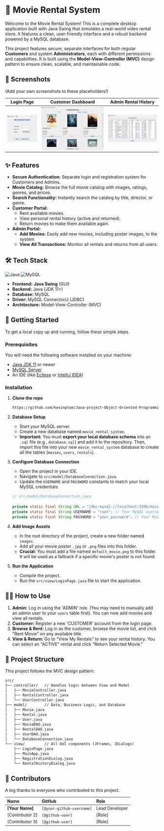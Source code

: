 # 🍿 Movie Rental System

Welcome to the Movie Rental System! This is a complete desktop application built with Java Swing that simulates a real-world video rental store. It features a clean, user-friendly interface and a robust backend powered by a MySQL database.

This project features secure, separate interfaces for both regular **Customers** and system **Administrators**, each with different permissions and capabilities. It is built using the **Model-View-Controller (MVC)** design pattern to ensure clean, scalable, and maintainable code.

## 📸 Screenshots

(Add your own screenshots to these placeholders!)

| Login Page | Customer Dashboard | Admin Rental History |
| :---: | :---: | :---: |
| ![Login Page](Movie_Rental/images/login.png) | ![Customer Dashboard](Movie_Rental/images/customerDashboard.png) | ![Admin History](Movie_Rental/images/admin_history.png) |

## ✨ Features

* **Secure Authentication:** Separate login and registration system for Customers and Admins.
* **Movie Catalog:** Browse the full movie catalog with images, ratings, genres, and prices.
* **Search Functionality:** Instantly search the catalog by title, director, or genre.
* **Customer Portal:**
    * Rent available movies.
    * View personal rental history (active and returned).
    * Return movies to make them available again.
* **Admin Portal:**
    * **Add Movies:** Easily add new movies, including poster images, to the system.
    * **View All Transactions:** Monitor all rentals and returns from all users.

## 🛠️ Tech Stack

![Java](https://img.shields.io/badge/Java-007396?style=for-the-badge&logo=java&logoColor=white)
![MySQL](https://img.shields.io/badge/MySQL-4479A1?style=for-the-badge&logo=mysql&logoColor=white)

* **Frontend:** **Java Swing** (GUI)
* **Backend:** Java (JDK 11+)
* **Database:** MySQL
* **Driver:** MySQL Connector/J (JDBC)
* **Architecture:** Model-View-Controller (MVC)

## 🚀 Getting Started

To get a local copy up and running, follow these simple steps.

### Prerequisites

You will need the following software installed on your machine:
* [Java JDK 11](https://www.oracle.com/java/technologies/javase-jdk11-downloads.html) or newer
* [MySQL Server](https://dev.mysql.com/downloads/mysql/)
* An IDE (like [Eclipse](https://www.eclipse.org/) or [IntelliJ IDEA](https://www.jetbrains.com/idea/))

### Installation

1.  **Clone the repo**
    ```sh
    https://github.com/kevinptom/Java-project-Object-Oriented-Programming-S3.git
    ```

2.  **Database Setup**
    * Start your MySQL server.
    * Create a new database named `movie_rental_system`.
    * **Important:** You must **export your local database schema** into an `.sql` file (e.g., `database.sql`) and add it to the repository. Then, import this file into your new `movie_rental_system` database to create all the tables (`movies`, `users`, `rentals`).

3.  **Configure Database Connection**
    * Open the project in your IDE.
    * Navigate to `src/model/DatabaseConnection.java`.
    * Update the `USERNAME` and `PASSWORD` constants to match your local MySQL credentials.
    ```java
    // src/model/DatabaseConnection.java
    
    private static final String URL = "jdbc:mysql://localhost:3306/movie_rental_system";
    private static final String USERNAME = "root"; // Your MySQL username
    private static final String PASSWORD = "your_password"; // Your MySQL password
    ```

4.  **Add Image Assets**
    * In the root directory of the project, create a new folder named `images`.
    * Add all your movie poster `.jpg` or `.png` files into this folder.
    * **Crucial:** You must add a file named `default_movie.png` to this folder. It will be used as a fallback if a specific movie's poster is not found.

5.  **Run the Application**
    * Compile the project.
    * Run the `src/view/LoginPage.java` file to start the application.

## 🧑‍💻 How to Use

1.  **Admin:** Log in using the 'ADMIN' role. (You may need to manually add an admin user to your `users` table first). You can now add movies and view all rentals.
2.  **Customer:** Register a new 'CUSTOMER' account from the login page.
3.  **Browse & Rent:** Log in as the customer, browse the movie list, and click "Rent Movie" on any available title.
4.  **View & Return:** Go to "View My Rentals" to see your rental history. You can select an "ACTIVE" rental and click "Return Selected Movie."

## 📁 Project Structure

This project follows the MVC design pattern:

```
src/
├── controller/   // Handles logic between View and Model
│   ├── MovieController.java
│   ├── RentalController.java
│   └── UserController.java
├── model/        // Data, Business Logic, and Database
│   ├── Movie.java
│   ├── Rental.java
│   ├── User.java
│   ├── MovieDAO.java
│   ├── RentalDAO.java
│   ├── UserDAO.java
│   └── DatabaseConnection.java
└── view/         // All GUI components (JFrames, JDialogs)
    ├── LoginPage.java
    ├── MainApp.java
    ├── RegistrationDialog.java
    └── RentalHistoryDialog.java
```

## 👥 Contributors

A big thanks to everyone who contributed to this project.

| Name | GitHub | Role |
| :--- | :--- | :--- |
| **[Your Name]** | `[@your-github-username]` | Lead Developer |
| [Contributor 2] | `[@github-user]` | [Role] |
| [Contributor 3] | `[@github-user]` | [Role] |


